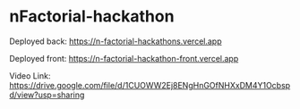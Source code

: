 # nFactorial-hackathon

Deployed back: https://n-factorial-hackathons.vercel.app

Deployed front: https://n-factorial-hackathon-front.vercel.app

Video Link: https://drive.google.com/file/d/1CUOWW2Ej8ENgHnGOfNHXxDM4Y1Ocbspd/view?usp=sharing
 
